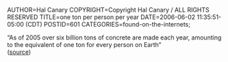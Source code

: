 AUTHOR=Hal Canary
COPYRIGHT=Copyright Hal Canary / ALL RIGHTS RESERVED
TITLE=one ton per person per year
DATE=2006-06-02 11:35:51-05:00 (CDT)
POSTID=601
CATEGORIES=found-on-the-internets;

“As of 2005 over six billion tons of concrete are made each year, amounting to the equivalent of one ton for every person on Earth”  
([source](http://en.wikipedia.org/wiki/Concrete))
